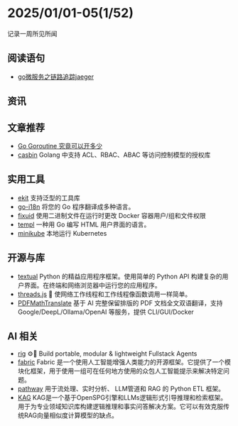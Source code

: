 # 2025/01/01-05(1/52)

记录一周所见所闻

## 阅读语句

- [go微服务之链路追踪jaeger](https://juejin.cn/post/7343557616332554274)


## 资讯


## 文章推荐

- [Go Goroutine 究竟可以开多少](https://juejin.cn/post/7366532224567951370)
- [casbin](https://github.com/casbin/casbin) Golang 中支持 ACL、RBAC、ABAC 等访问控制模型的授权库


## 实用工具

- [ekit](https://github.com/ecodeclub/ekit) 支持泛型的工具库
- [go-i18n](https://github.com/nicksnyder/go-i18n) 将您的 Go 程序翻译成多种语言。
- [fixuid](https://github.com/boxboat/fixuid) 使用二进制文件在运行时更改 Docker 容器用户/组和文件权限
- [templ](https://github.com/a-h/templ) 一种用 Go 编写 HTML 用户界面的语言。
- [minikube](https://github.com/kubernetes/minikube) 本地运行 Kubernetes

## 开源与库

- [textual](https://github.com/Textualize/textual) Python 的精益应用程序框架。使用简单的 Python API 构建复杂的用户界面。在终端和网络浏览器中运行您的应用程序。
- [threads.js](https://github.com/andywer/threads.js) 🧵 使网络工作线程和工作线程像函数调用一样简单。
- [PDFMathTranslate](https://github.com/Byaidu/PDFMathTranslate) 基于 AI 完整保留排版的 PDF 文档全文双语翻译，支持 Google/DeepL/Ollama/OpenAI 等服务，提供 CLI/GUI/Docker

## AI 相关

- [rig](https://github.com/0xPlaygrounds/rig) ⚙️🦀 Build portable, modular & lightweight Fullstack Agents
- [fabric](https://github.com/danielmiessler/fabric) Fabric 是一个使用人工智能增强人类能力的开源框架。它提供了一个模块化框架，用于使用一组可在任何地方使用的众包人工智能提示来解决特定问题。
- [pathway](https://github.com/pathwaycom/pathway) 用于流处理、实时分析、 LLM管道和 RAG 的 Python ETL 框架。
- [KAG](https://github.com/OpenSPG/KAG) KAG是一个基于OpenSPG引擎和LLMs逻辑形式引导推理和检索框架。用于为专业领域知识库构建逻辑推理和事实问答解决方案。它可以有效克服传统RAG向量相似度计算模型的缺点。
